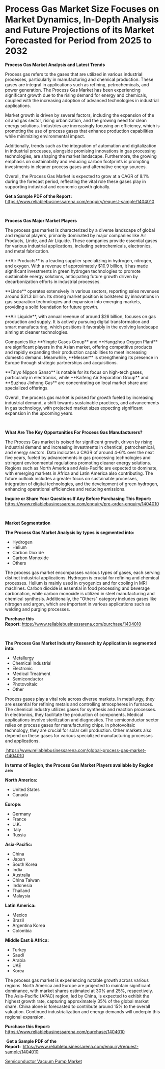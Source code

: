 <p><h1>Process Gas Market Size Focuses on Market Dynamics, In-Depth Analysis and Future Projections of its Market Forecasted for Period from 2025 to 2032</h1></p><p><strong>Process Gas Market Analysis and Latest Trends</strong></p>
<p><p>Process gas refers to the gases that are utilized in various industrial processes, particularly in manufacturing and chemical production. These gases are integral in applications such as refining, petrochemicals, and power generation. The Process Gas Market has been experiencing significant growth due to the rising demand for energy and chemicals, coupled with the increasing adoption of advanced technologies in industrial applications.</p><p>Market growth is driven by several factors, including the expansion of the oil and gas sector, rising urbanization, and the growing need for clean energy solutions. Industries are increasingly focusing on efficiency, which is promoting the use of process gases that enhance production capabilities while minimizing environmental impact. </p><p>Additionally, trends such as the integration of automation and digitalization in industrial processes, alongside promising innovations in gas processing technologies, are shaping the market landscape. Furthermore, the growing emphasis on sustainability and reducing carbon footprints is prompting investments in cleaner process gases and alternative energy sources. </p><p>Overall, the Process Gas Market is expected to grow at a CAGR of 8.1% during the forecast period, reflecting the vital role these gases play in supporting industrial and economic growth globally.</p></p>
<p><strong>Get a Sample PDF of the Report:&nbsp;</strong> <a href="https://www.reliablebusinessarena.com/enquiry/request-sample/1404010?utm_campaign=1943&utm_medium=2&utm_source=Github&utm_content=ia&utm_term=13012025&utm_id=process-gas">https://www.reliablebusinessarena.com/enquiry/request-sample/1404010</a></p>
<p>&nbsp;</p>
<p><strong>Process Gas Major Market Players</strong></p>
<p><p>The process gas market is characterized by a diverse landscape of global and regional players, primarily dominated by major companies like Air Products, Linde, and Air Liquide. These companies provide essential gases for various industrial applications, including petrochemicals, electronics, and metal fabrication.</p><p>**Air Products** is a leading supplier specializing in hydrogen, nitrogen, and oxygen. With a revenue of approximately $10.9 billion, it has made significant investments in green hydrogen technologies to promote sustainable energy solutions, anticipating future growth driven by decarbonization efforts in industrial processes.</p><p>**Linde** operates extensively in various sectors, reporting sales revenues around $31.3 billion. Its strong market position is bolstered by innovations in gas separation technologies and expansion into emerging markets, providing a solid foundation for future growth.</p><p>**Air Liquide**, with annual revenue of around $26 billion, focuses on gas production and supply. It is actively pursuing digital transformation and smart manufacturing, which positions it favorably in the evolving landscape aiming at cleaner technologies. </p><p>Companies like **Yingde Gases Group** and **Hangzhou Oxygen Plant** are significant players in the Asian market, offering competitive products and rapidly expanding their production capabilities to meet increasing domestic demand. Meanwhile, **Messer** is strengthening its presence in Europe through strategic partnerships and acquisitions.</p><p>**Taiyo Nippon Sanso** is notable for its focus on high-tech gases, particularly in electronics, while **Kaifeng Air Separation Group** and **Suzhou Jinhong Gas** are concentrating on local market share and specialized offerings.</p><p>Overall, the process gas market is poised for growth fueled by increasing industrial demand, a shift towards sustainable practices, and advancements in gas technology, with projected market sizes expecting significant expansion in the upcoming years.</p></p>
<p>&nbsp;</p>
<p><strong>What Are The Key Opportunities For Process Gas Manufacturers?</strong></p>
<p><p>The Process Gas market is poised for significant growth, driven by rising industrial demand and increasing investments in chemical, petrochemical, and energy sectors. Data indicates a CAGR of around 4-6% over the next five years, fueled by advancements in gas processing technologies and stringent environmental regulations promoting cleaner energy solutions. Regions such as North America and Asia-Pacific are expected to dominate, with emerging markets in Africa and Latin America also contributing. The future outlook includes a greater focus on sustainable processes, integration of digital technologies, and the development of green hydrogen, enhancing operational efficiencies and reducing emissions.</p></p>
<p><strong>Inquire or Share Your Questions If Any Before Purchasing This Report:</strong> <a href="https://www.reliablebusinessarena.com/enquiry/pre-order-enquiry/1404010?utm_campaign=1943&utm_medium=2&utm_source=Github&utm_content=ia&utm_term=13012025&utm_id=process-gas">https://www.reliablebusinessarena.com/enquiry/pre-order-enquiry/1404010</a></p>
<p>&nbsp;</p>
<p><strong>Market Segmentation</strong></p>
<p><strong>The Process Gas Market Analysis by types is segmented into:</strong></p>
<p><ul><li>Hydrogen</li><li>Helium</li><li>Carbon Dioxide</li><li>Carbon Monoxide</li><li>Others</li></ul></p>
<p><p>The process gas market encompasses various types of gases, each serving distinct industrial applications. Hydrogen is crucial for refining and chemical processes. Helium is mainly used in cryogenics and for cooling in MRI machines. Carbon dioxide is essential in food processing and beverage carbonation, while carbon monoxide is utilized in steel manufacturing and chemical synthesis. Additionally, the "Others" category includes gases like nitrogen and argon, which are important in various applications such as welding and purging processes.</p></p>
<p><strong>Purchase this Report:&nbsp;</strong><a href="https://www.reliablebusinessarena.com/purchase/1404010?utm_campaign=1943&utm_medium=2&utm_source=Github&utm_content=ia&utm_term=13012025&utm_id=process-gas">https://www.reliablebusinessarena.com/purchase/1404010</a></p>
<p>&nbsp;</p>
<p><strong>The Process Gas Market Industry Research by Application is segmented into:</strong></p>
<p><ul><li>Metallurgy</li><li>Chemical Industrial</li><li>Electronic</li><li>Medical Treatment</li><li>Semiconductor</li><li>Photovoltaic</li><li>Other</li></ul></p>
<p><p>Process gases play a vital role across diverse markets. In metallurgy, they are essential for refining metals and controlling atmospheres in furnaces. The chemical industry utilizes gases for synthesis and reaction processes. In electronics, they facilitate the production of components. Medical applications involve sterilization and diagnostics. The semiconductor sector relies on process gases for manufacturing chips. In photovoltaic technology, they are crucial for solar cell production. Other markets also depend on these gases for various specialized manufacturing processes and applications.</p></p>
<p><a href="https://www.reliablebusinessarena.com/global-process-gas-market-r1404010?utm_campaign=1943&utm_medium=2&utm_source=Github&utm_content=ia&utm_term=13012025&utm_id=process-gas">&nbsp;https://www.reliablebusinessarena.com/global-process-gas-market-r1404010</a></p>
<p><strong>In terms of Region, the Process Gas Market Players available by Region are:</strong></p>
<p>
    <p> <strong> North America: </strong>
        <ul>
            <li>United States</li>
            <li>Canada</li>
        </ul>
        </p> 
    <p> <strong> Europe: </strong>
        <ul>
            <li>Germany</li>
            <li>France</li>
            <li>U.K.</li>
            <li>Italy</li>
            <li>Russia</li>
        </ul>
        </p> 
    <p> <strong> Asia-Pacific: </strong>
        <ul>
            <li>China</li>
            <li>Japan</li>
            <li>South Korea</li>
            <li>India</li>
            <li>Australia</li>
            <li>China Taiwan</li>
            <li>Indonesia</li>
            <li>Thailand</li>
            <li>Malaysia</li>
        </ul>
        </p> 
    <p> <strong> Latin America: </strong>
        <ul>
            <li>Mexico</li>
            <li>Brazil</li>
            <li>Argentina Korea</li>
            <li>Colombia</li>
        </ul>
        </p> 
    <p> <strong> Middle East & Africa: </strong>
        <ul>
            <li>Turkey</li>
            <li>Saudi</li>
            <li>Arabia</li>
            <li>UAE</li>
            <li>Korea</li>
        </ul>
    </p>
    </p>
<p><p>The process gas market is experiencing notable growth across various regions. North America and Europe are projected to maintain significant dominance, with market shares estimated at 30% and 25%, respectively. The Asia-Pacific (APAC) region, led by China, is expected to exhibit the highest growth rate, capturing approximately 35% of the global market share. China alone is forecasted to contribute around 15% to the overall valuation. Continued industrialization and energy demands will underpin this regional expansion.</p></p>
<p><strong>Purchase this Report: </strong><a href="https://www.reliablebusinessarena.com/purchase/1404010?utm_campaign=1943&utm_medium=2&utm_source=Github&utm_content=ia&utm_term=13012025&utm_id=process-gas">https://www.reliablebusinessarena.com/purchase/1404010</a></p>
<p>&nbsp;<strong>Get a Sample PDF of the Report:&nbsp;&nbsp;</strong><a href="https://www.reliablebusinessarena.com/enquiry/request-sample/1404010?utm_campaign=1943&utm_medium=2&utm_source=Github&utm_content=ia&utm_term=13012025&utm_id=process-gas">https://www.reliablebusinessarena.com/enquiry/request-sample/1404010</a></p>
<p><strong></strong></p>
<p><p><a href="https://github.com/JakirUddin511/Market-Research-Report-List-1/blob/main/semiconductor-vacuum-pump-market.md?utm_campaign=1943&utm_medium=2&utm_source=Github&utm_content=ia&utm_term=13012025&utm_id=process-gas">Semiconductor Vacuum Pump Market</a></p></p>
